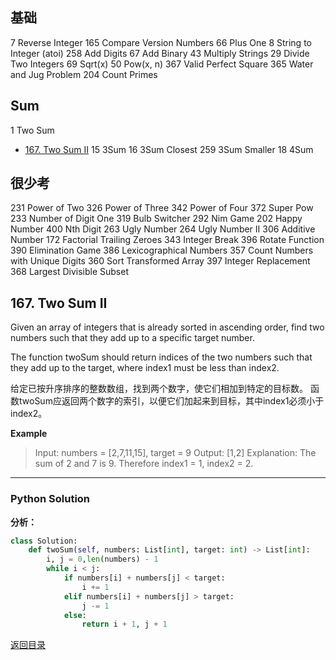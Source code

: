 <span id = "00"></span>
## 基础		
7	Reverse Integer
165	Compare Version Numbers
66	Plus One
8	String to Integer (atoi)
258	Add Digits
67	Add Binary
43	Multiply Strings
29	Divide Two Integers
69	Sqrt(x)
50	Pow(x, n)
367	Valid Perfect Square
365	Water and Jug Problem
204	Count Primes
## Sum		
1	Two Sum
 - [167. Two Sum II](167-two-sum-ii)
15	3Sum
16	3Sum Closest
259	3Sum Smaller
18	4Sum
## 很少考		
231	Power of Two
326	Power of Three
342	Power of Four
372	Super Pow
233	Number of Digit One
319	Bulb Switcher
292	Nim Game
202	Happy Number
400	Nth Digit
263	Ugly Number
264	Ugly Number II
306	Additive Number
172	Factorial Trailing Zeroes
343	Integer Break
396	Rotate Function
390	Elimination Game
386	Lexicographical Numbers
357	Count Numbers with Unique Digits
360	Sort Transformed Array
397	Integer Replacement
368	Largest Divisible Subset


## 167. Two Sum II

Given an array of integers that is already sorted in ascending order, find two numbers such that they add up to a specific target number.

The function twoSum should return indices of the two numbers such that they add up to the target, where index1 must be less than index2.

给定已按升序排序的整数数组，找到两个数字，使它们相加到特定的目标数。
函数twoSum应返回两个数字的索引，以便它们加起来到目标，其中index1必须小于index2。

**Example**

> Input: numbers = [2,7,11,15], target = 9
> Output: [1,2]
> Explanation: The sum of 2 and 7 is 9. Therefore index1 = 1, index2 = 2.

---

### Python Solution
**分析：**

```python
class Solution:
    def twoSum(self, numbers: List[int], target: int) -> List[int]:
        i, j = 0,len(numbers) - 1
        while i < j:
            if numbers[i] + numbers[j] < target:
                i += 1
            elif numbers[i] + numbers[j] > target:
                j -= 1
            else:
                return i + 1, j + 1
```

[返回目录](#00)
